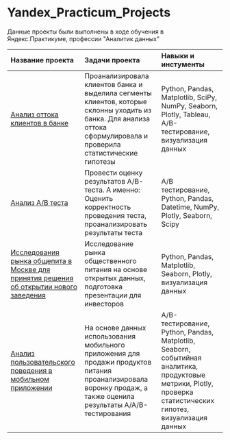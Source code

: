 # Yandex_Practicum_Projects
Данные проекты были выполнены в ходе обучения в Яндекс.Практикуме, профессии "Аналитик данных"

| Название проекта | Задачи проекта | Навыки и инстументы |
| :-------------------- | :--------------------- |:---------------------------|
| [Анализ оттока клиентов в банке](https://github.com/NataliaZhulina/Yandex_Practicum_Projects/blob/847c03c88a1853a2f7e340bd6c03b760fc68dd72/bank's%20customers%20churn%20.ipynb) | Проанализировала клиентов банка и выделила сегменты клиентов, которые склонны уходить из банка. Для анализа оттока сформулировала и проверила статистические гипотезы | Python, Pandas, Matplotlib, SciPy, NumPy, Seaborn, Plotly, Tableau, A/B-тестирование, визуализация данных |
| [Анализ A/B теста](https://github.com/NataliaZhulina/Yandex_Practicum_Projects/blob/e2dba9ddef1d9c8dd7f903ff35f13b66ae3ffe98/analysis%20AB%20test%20Zhulina%20N.ipynb) | Провести оценку результатов A/B-теста. А именно: Оценить корректность проведения теста, проанализировать результаты теста | A/B тестирование, Python, Pandas, Datetime, NumPy, Plotly, Seaborn, Scipy |
| [Исследования рынка общепита в Москве для принятия решения об открытии нового заведения](https://github.com/NataliaZhulina/Yandex_Practicum_Projects/blob/502fd9175eb22a770ab07ae9e5d1d9242477cdea/market%20research%20of%20catering%20establishments.ipynb) | Исследование рынка общественного питания на основе открытых данных, подготовка презентации для инвесторов | Python, Pandas, Matplotlib, Seaborn, Plotly, визуализация данных |
| [Анализ пользовательского поведения в мобильном приложении](https://github.com/NataliaZhulina/Yandex_Practicum_Projects/blob/ef640d186f3d6b72d375e708b4e2ee98a93160d6/Analysis%20of%20user%20behavior.ipynb) | На основе данных использования мобильного приложения для продажи продуктов питания проанализировала воронку продаж, а также оценила результаты A/A/B-тестирования | A/B-тестирование, Python, Pandas, Matplotlib, Seaborn, событийная аналитика, продуктовые метрики, Plotly, проверка статистических гипотез, визуализация данных |



